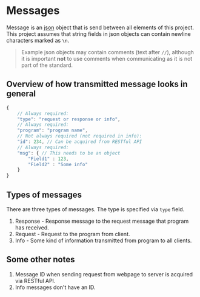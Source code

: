 # Messages

Message is an [json](https://en.wikipedia.org/wiki/JSON) object that is send between all elements of this project. This project assumes that string fields in json objects can contain newline characters marked as `\n`.

> Example json objects may contain comments (text after `//`), although it is important **not** to use comments when communicating as it is not part of the standard.
## Overview of how transmitted message looks in general
```javascript
{
	// Always required:
	"type": "request or response or info", 
    // Always required:
	"program": "program name",
	// Not always required (not required in info):
	"id": 234, // Can be acquired from RESTful API
	// Always required:
	"msg": { // This needs to be an object
		"Field1" : 123,
		"Field2" : "Some info"
	}
}
```
## Types of messages
There are three types of messages. The type is specified via `type` field.
1. Response - Response message to the request message that program has received.
2. Request - Request to the program from client.
3. Info - Some kind of information transmitted from program to all clients.

## Some other notes

1. Message ID when sending request from webpage to server is acquired via RESTful API.
2. Info messages don't have an ID.
